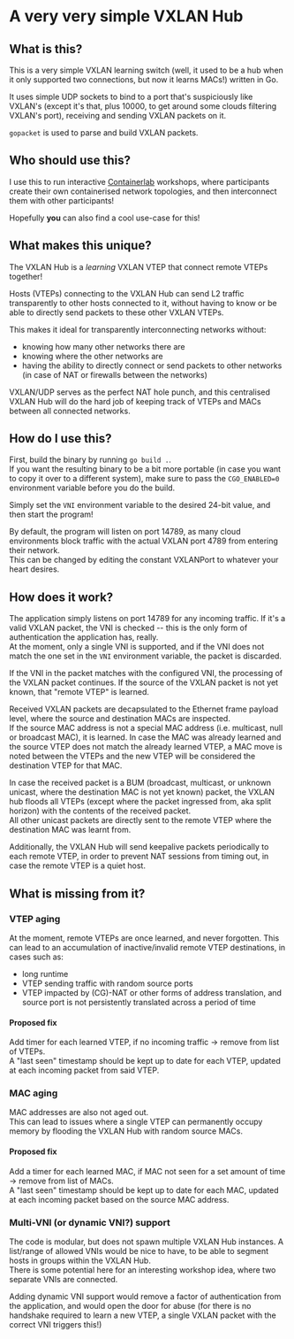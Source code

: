# A very very simple VXLAN Hub

## What is this?

This is a very simple VXLAN learning switch (well, it used to be a hub when it only supported two connections, but now it learns MACs!) written in Go.

It uses simple UDP sockets to bind to a port that's suspiciously like VXLAN's (except it's that, plus 10000, to get around some clouds filtering VXLAN's port), receiving and sending VXLAN packets on it.

`gopacket` is used to parse and build VXLAN packets.

## Who should use this?

I use this to run interactive [Containerlab](https://github.com/srl-labs/containerlab) workshops, where participants create their own containerised network topologies, and then interconnect them with other participants!

Hopefully **you** can also find a cool use-case for this!

## What makes this unique?

The VXLAN Hub is a _learning_ VXLAN VTEP that connect remote VTEPs together!

Hosts (VTEPs) connecting to the VXLAN Hub can send L2 traffic transparently to other hosts connected to it, without having to know or be able to directly send packets to these other VXLAN VTEPs.

This makes it ideal for transparently interconnecting networks without:

- knowing how many other networks there are
- knowing where the other networks are
- having the ability to directly connect or send packets to other networks (in case of NAT or firewalls between the networks)

VXLAN/UDP serves as the perfect NAT hole punch, and this centralised VXLAN Hub will do the hard job of keeping track of VTEPs and MACs between all connected networks.

## How do I use this?

First, build the binary by running `go build .`.  
If you want the resulting binary to be a bit more portable (in case you want to copy it over to a different system), make sure to pass the `CGO_ENABLED=0` environment variable before you do the build.

Simply set the `VNI` environment variable to the desired 24-bit value, and then start the program!

By default, the program will listen on port 14789, as many cloud environments block traffic with the actual VXLAN port 4789 from entering their network.  
This can be changed by editing the constant VXLANPort to whatever your heart desires.

## How does it work?

The application simply listens on port 14789 for any incoming traffic. If it's a valid VXLAN packet, the VNI is checked -- this is the only form of authentication the application has, really.  
At the moment, only a single VNI is supported, and if the VNI does not match the one set in the `VNI` environment variable, the packet is discarded.

If the VNI in the packet matches with the configured VNI, the processing of the VXLAN packet continues. If the source of the VXLAN packet is not yet known, that "remote VTEP" is learned.

Received VXLAN packets are decapsulated to the Ethernet frame payload level, where the source and destination MACs are inspected.  
If the source MAC address is not a special MAC address (i.e. multicast, null or broadcast MAC), it is learned. In case the MAC was already learned and the source VTEP does not match the already learned VTEP, a MAC move is noted between the VTEPs and the new VTEP will be considered the destination VTEP for that MAC.

In case the received packet is a BUM (broadcast, multicast, or unknown unicast, where the destination MAC is not yet known) packet, the VXLAN hub floods all VTEPs (except where the packet ingressed from, aka split horizon) with the contents of the received packet.  
All other unicast packets are directly sent to the remote VTEP where the destination MAC was learnt from.

Additionally, the VXLAN Hub will send keepalive packets periodically to each remote VTEP, in order to prevent NAT sessions from timing out, in case the remote VTEP is a quiet host.

## What is missing from it?

### VTEP aging

At the moment, remote VTEPs are once learned, and never forgotten.
This can lead to an accumulation of inactive/invalid remote VTEP destinations, in cases such as:

- long runtime
- VTEP sending traffic with random source ports
- VTEP impacted by (CG)-NAT or other forms of address translation, and source port is not persistently translated across a period of time

#### Proposed fix

Add timer for each learned VTEP, if no incoming traffic -> remove from list of VTEPs.  
A "last seen" timestamp should be kept up to date for each VTEP, updated at each incoming packet from said VTEP.

### MAC aging

MAC addresses are also not aged out.  
This can lead to issues where a single VTEP can permanently occupy memory by flooding the VXLAN Hub with random source MACs.

#### Proposed fix

Add a timer for each learned MAC, if MAC not seen for a set amount of time -> remove from list of MACs.  
A "last seen" timestamp should be kept up to date for each MAC, updated at each incoming packet based on the source MAC address.

### Multi-VNI (or dynamic VNI?) support

The code is modular, but does not spawn multiple VXLAN Hub instances. A list/range of allowed VNIs would be nice to have, to be able to segment hosts in groups within the VXLAN Hub.  
There is some potential here for an interesting workshop idea, where two separate VNIs are connected.

Adding dynamic VNI support would remove a factor of authentication from the application, and would open the door for abuse (for there is no handshake required to learn a new VTEP, a single VXLAN packet with the correct VNI triggers this!)
